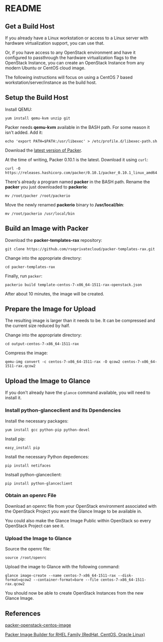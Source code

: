 README
======

Get a Build Host
----------------

If you already have a Linux workstation or access to a Linux server with hardware virtualization support, you can use that.

Or, if you have access to any OpenStack environment and have it configured to passthrough the hardware virtualization flags to the OpenStack Instance, you can create an OpenStack Instance from any modern Ubuntu or CentOS cloud image.

The following instructions will focus on using a CentOS 7 based workstation/server/instance as the build host.

Setup the Build Host
--------------------

Install QEMU:

    yum install qemu-kvm unzip git

Packer needs __qemu-kvm__ available in the BASH path. For some reason it isn't added. Add it:

    echo 'export PATH=$PATH:/usr/libexec' > /etc/profile.d/libexec-path.sh

Download the [latest version of Packer](https://www.packer.io/downloads.html).

At the time of writing, Packer 0.10.1 is the latest. Download it using `curl`:

    curl -O https://releases.hashicorp.com/packer/0.10.1/packer_0.10.1_linux_amd64.zip

There's already a program named __packer__ in the BASH path. Rename the __packer__ you just downloaded to __packerio__:

    mv /root/packer /root/packerio

Move the newly renamed __packerio__ binary to __/usr/local/bin__:

    mv /root/packerio /usr/local/bin

Build an Image with Packer
--------------------------

Download the __packer-templates-rax__ repository:

    git clone https://github.com/rsoprivatecloud/packer-templates-rax.git

Change into the appropriate directory:

    cd packer-templates-rax

Finally, run `packer`:

    packerio build template-centos-7-x86_64-1511-rax-openstack.json

After about 10 minutes, the image will be created.

Prepare the Image for Upload
----------------------------

The resulting image is larger than it needs to be. It can be compressed and the current size reduced by half.

Change into the appropriate directory:

    cd output-centos-7-x86_64-1511-rax

Compress the image:

    qemu-img convert -c centos-7-x86_64-1511-rax -O qcow2 centos-7-x86_64-1511-rax.qcow2

Upload the Image to Glance
--------------------------

If you don't already have the `glance` command available, you will need to install it.

### Install python-glanceclient and Its Dpendencies

Install the necessary packages:

    yum install gcc python-pip python-devel

Install pip:

    easy_install pip

Install the necessary Python depedences:

    pip install netifaces

Instsall python-glanceclient:

    pip install python-glanceclient

### Obtain an openrc File

Download an openrc file from your OpenStack environment associated with the OpenStack Project you want the Glance Image to be available in.

You could also make the Glance Image Public within OpenStack so every OpenStack Project can see it.

### Upload the Image to Glance

Source the openrc file:

    source /root/openrc

Upload the image to Glance with the following command:

    glance image-create --name centos-7-x86_64-1511-rax --disk-format=qcow2 --container-format=bare --file centos-7-x86_64-1511-rax.qcow2

You should now be able to create OpenStack Instances from the new Glance Image.

References
----------

[packer-openstack-centos-image](https://github.com/jkhelil/packer-openstack-centos-image)

[Packer Image Builder for RHEL Family (RedHat, CentOS, Oracle Linux)](https://github.com/TelekomLabs/packer-rhel)